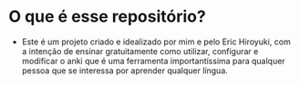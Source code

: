 # O que é esse repositório?
- Este é um projeto criado e idealizado por mim e pelo Eric Hiroyuki, com a intenção de ensinar gratuitamente como utilizar, configurar e modificar o anki que é uma ferramenta importantíssima para qualquer pessoa que se interessa por aprender qualquer língua.
